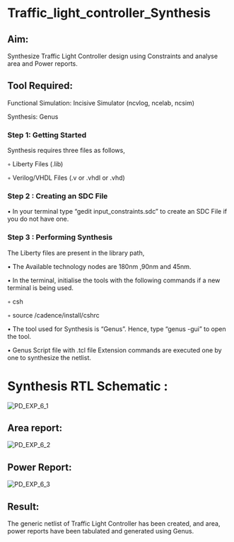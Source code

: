 # Traffic_light_controller_Synthesis

## Aim:

Synthesize Traffic Light Controller design using Constraints and analyse area and Power reports.

## Tool Required:

Functional Simulation: Incisive Simulator (ncvlog, ncelab, ncsim)

Synthesis: Genus

### Step 1: Getting Started

Synthesis requires three files as follows,

◦ Liberty Files (.lib)

◦ Verilog/VHDL Files (.v or .vhdl or .vhd)

### Step 2 : Creating an SDC File

•	In your terminal type “gedit input_constraints.sdc” to create an SDC File if you do not have one.

### Step 3 : Performing Synthesis

The Liberty files are present in the library path,

• The Available technology nodes are 180nm ,90nm and 45nm.

• In the terminal, initialise the tools with the following commands if a new terminal is being used.

◦ csh

◦ source /cadence/install/cshrc

• The tool used for Synthesis is “Genus”. Hence, type “genus -gui” to open the tool.

• Genus Script file with .tcl file Extension commands are executed one by one to synthesize the netlist.

# Synthesis RTL Schematic :
![PD_EXP_6_1](https://github.com/user-attachments/assets/e4db124b-d075-43e6-8533-5faa5eaf900d)

## Area report:
![PD_EXP_6_2](https://github.com/user-attachments/assets/4c33b112-b653-41a6-a601-5f1a1563324e)

## Power Report:
![PD_EXP_6_3](https://github.com/user-attachments/assets/0adffc06-e301-4ee6-8272-007a1feeef2d)

## Result:

The generic netlist of Traffic Light Controller has been created, and area, power reports have been tabulated and generated using Genus.
